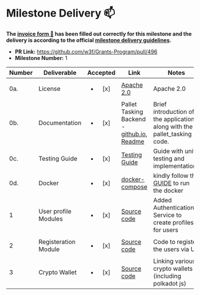 # Milestone Delivery :mailbox:

**The [invoice form :pencil:](https://docs.google.com/forms/d/e/1FAIpQLSdSqj2vYjvpiIytkjcc40Pwl0Eg76WGUAq5L9e8eFuuOegmLw/viewform) has been filled out correctly for this milestone and the delivery is according to the official [milestone delivery guidelines](https://github.com/w3f/General-Grants-Program/blob/master/grants/milestone-deliverables-guidelines.md).**

* **PR Link:** https://github.com/w3f/Grants-Program/pull/496
* **Milestone Number:** 1


| Number | Deliverable | Accepted | Link | Notes |
| ------ | ----------- | :------: | ---- |----------------- |
| 0a. | License | <ul><li>[x] </li></ul> | [Apache 2.0](https://github.com/WowLabz/tasking_backend/blob/Phase1_Milestone1/LICENSE)| Apache 2.0 |
| 0b.  | Documentation | <ul><li>[x] </li></ul> | Pallet Tasking Backend - [github.io](https://github.com/WowLabz/tasking_backend/blob/Phase1_Milestone1/pallets/pallet-tasking/src/lib.rs), [Readme](https://github.com/WowLabz/tasking_backend/tree/Phase1_Milestone1#readme) | Brief introduction of the application along with the pallet_tasking code. |
| 0c.  | Testing Guide | <ul><li>[x] </li></ul> | [Testing Guide](https://github.com/WowLabz/tasking_backend/blob/Phase1_Milestone1/TestingGuide.md)| Guide with unit testing and implementations |
| 0d. | Docker | <ul><li>[x] </li></ul> | [docker-compose](https://github.com/WowLabz/tasking_backend/blob/Phase1_Milestone1/docker-compose.yml)| kindly follow the [GUIDE](https://github.com/WowLabz/tasking_backend/blob/Phase1_Milestone1/TestingGuide.md) to run the docker |
| 1 | User profile Modules | <ul><li>[x] </li></ul> | [Source code](https://github.com/WowLabz/tasking_frontend/tree/Phase1_Milestone1/src/View/Modules/Authorization)| Added Authentication Service to create profiles for users  |
| 2 | Registeration Module | <ul><li>[x] </li></ul> | [Source code](https://github.com/WowLabz/authentication_service/blob/379e8271cfa50ce758e572b5d70d8162bcb34d3f/src/controller/user_controller.rs#L13-L45)| Code to register the users via UI |
| 3 | Crypto Wallet | <ul><li>[x] </li></ul> | [Source code](https://github.com/WowLabz/tasking_frontend/blob/Phase1_Milestone1/src/Components/CryptoWallet/CryptoWallet.js)| Linking various crypto wallets (including polkadot js) | 
  

